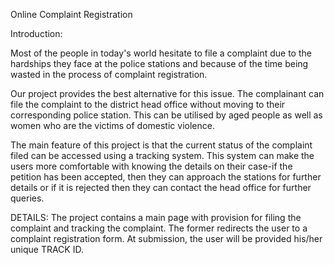 
  Online Complaint Registration

Introduction:


Most of the people in today's world hesitate to file a complaint  due to the hardships they face at the police stations and because of the time being wasted in the process of complaint registration.

Our project provides the best alternative for this issue. The complainant  can file the complaint to the district head office without  moving to their corresponding police station. This can be utilised by aged people as well as women who are the victims of domestic violence. 

The main feature of this project is that the current status of the complaint filed can be accessed using a tracking system. This system can make the users more comfortable with knowing the details on their case-if the petition has been accepted,  then they can approach the stations for further details or if it is rejected then they can contact the head office for further queries.
  
  DETAILS:
The project contains a main page with provision for filing the complaint and tracking the complaint. The former redirects the user to a complaint registration form. At submission, the user will be provided his/her unique TRACK ID.


